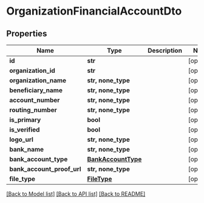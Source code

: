 # OrganizationFinancialAccountDto


## Properties
Name | Type | Description | Notes
------------ | ------------- | ------------- | -------------
**id** | **str** |  | [optional] 
**organization_id** | **str** |  | [optional] 
**organization_name** | **str, none_type** |  | [optional] 
**beneficiary_name** | **str, none_type** |  | [optional] 
**account_number** | **str, none_type** |  | [optional] 
**routing_number** | **str, none_type** |  | [optional] 
**is_primary** | **bool** |  | [optional] 
**is_verified** | **bool** |  | [optional] 
**logo_url** | **str, none_type** |  | [optional] 
**bank_name** | **str, none_type** |  | [optional] 
**bank_account_type** | [**BankAccountType**](BankAccountType.md) |  | [optional] 
**bank_account_proof_url** | **str, none_type** |  | [optional] 
**file_type** | [**FileType**](FileType.md) |  | [optional] 

[[Back to Model list]](../README.md#documentation-for-models) [[Back to API list]](../README.md#documentation-for-api-endpoints) [[Back to README]](../README.md)


